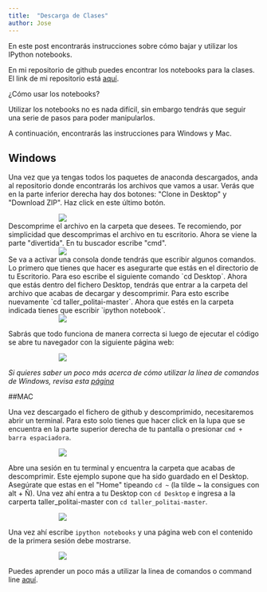 ```yaml
---
title:  "Descarga de Clases"
author: Jose
---
```



En este post encontrarás instrucciones sobre cómo bajar y utilizar los IPython notebooks. 

<style>
div.postal-image {
	width:60%;
	margin: auto;
}	
</style>



En mi repositorio de github puedes encontrar los notebooks para la clases. El link de mi repositorio está [aquí](https://github.com/jlcoto/taller_politai).


¿Cómo usar los notebooks?

Utilizar los notebooks no es nada difícil, sin embargo tendrás que seguir una serie de pasos para poder manipularlos. 

A continuación, encontrarás las instrucciones para Windows y Mac.

## Windows

Una vez que ya tengas todos los paquetes de anaconda descargados, anda al repositorio donde encontrarás los archivos que vamos a usar. Verás que en la parte inferior derecha hay dos botones: "Clone in Desktop" y "Download ZIP". Haz click en este último botón.

<div class="postal-image"> 
<img src="{{site.url}}/img/primero.png" >
</div>
Descomprime el archivo en la carpeta que desees. Te recomiendo, por simplicidad que descomprimas el archivo en tu escritorio. Ahora se viene la parte "divertida". En tu buscador escribe "cmd". 

<div class="postal-image">
<img src="{{site.url}}/img/segundo.png" >
</div>
Se va a activar una consola donde tendrás que escribir algunos comandos. Lo primero que tienes que hacer es asegurarte que estás en el directorio de tu Escritorio. Para eso escribe el siguiente comando `cd Desktop`. Ahora que estás dentro del fichero Desktop, tendrás que entrar a la carpeta del archivo que acabas de decargar y descomprimir. Para esto escribe nuevamente `cd taller_politai-master`. Ahora que estés en la carpeta indicada tienes que escribir `ipython notebook`.

<div class="postal-image">
<img src="{{site.url}}/img/tercero.png" >
</div>

Sabrás que todo funciona de manera correcta si luego de ejecutar el código se abre tu navegador con la siguiente página web:

<div class="postal-image">
<img  src="{{site.url}}/img/cuarto.png"  >
</div>

_Si quieres saber un poco más acerca de cómo utilizar la línea de comandos de Windows, revisa esta [página](http://www.makeuseof.com/tag/15-cmd-commands-every-windows-user-know/)_

##MAC

Una vez descargado el fichero de github y descomprimido, necesitaremos abrir un terminal. Para esto solo tienes que hacer click en la lupa que se encuentra en la parte superior derecha de tu pantalla o presionar `cmd + barra espaciadora`. 

<div class="postal-image">
<img  src="{{site.url}}/img/quinto.png"  >
</div>


Abre una sesión en tu terminal y encuentra la carpeta que acabas de descomprimir. Este ejemplo supone que ha sido guardado en el Desktop. Asegúrate que estas en el "Home" tipeando `cd ~` (la tilde ~ la consigues con alt + Ñ). Una vez ahí entra a tu Desktop con `cd Desktop` e ingresa a la carperta taller_politai-master con `cd taller_politai-master`. 

<div class="postal-image">
<img  src="{{site.url}}/img/sexto.png"  >
</div>


Una vez ahí escribe `ipython notebooks` y una página web con el contenido de la primera sesión debe mostrarse.

<div class="postal-image">
<img  src="{{site.url}}/img/setimo.png"  >
</div>

Puedes aprender un poco más a utilizar la linea de comandos o command line [aquí](http://cli.learncodethehardway.org/book/).

